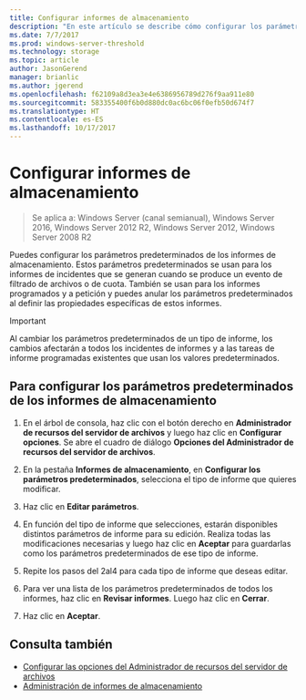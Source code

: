```yaml
---
title: Configurar informes de almacenamiento
description: "En este artículo se describe cómo configurar los parámetros predeterminados de los informes de almacenamiento"
ms.date: 7/7/2017
ms.prod: windows-server-threshold
ms.technology: storage
ms.topic: article
author: JasonGerend
manager: brianlic
ms.author: jgerend
ms.openlocfilehash: f62109a8d3ea3e4e6386956789d276f9aa911e80
ms.sourcegitcommit: 583355400f6b0d880dc0ac6bc06f0efb50d674f7
ms.translationtype: HT
ms.contentlocale: es-ES
ms.lasthandoff: 10/17/2017
---
```

# <a name="configure-storage-reports"></a>Configurar informes de almacenamiento

> Se aplica a: Windows Server (canal semianual), Windows Server 2016, Windows Server 2012 R2, Windows Server 2012, Windows Server 2008 R2

Puedes configurar los parámetros predeterminados de los informes de almacenamiento. Estos parámetros predeterminados se usan para los informes de incidentes que se generan cuando se produce un evento de filtrado de archivos o de cuota. También se usan para los informes programados y a petición y puedes anular los parámetros predeterminados al definir las propiedades específicas de estos informes.

> [!Important]
> Al cambiar los parámetros predeterminados de un tipo de informe, los cambios afectarán a todos los incidentes de informes y a las tareas de informe programadas existentes que usan los valores predeterminados.

## <a name="to-configure-the-default-parameters-for-storage-reports"></a>Para configurar los parámetros predeterminados de los informes de almacenamiento

1. En el árbol de consola, haz clic con el botón derecho en **Administrador de recursos del servidor de archivos** y luego haz clic en **Configurar opciones**. Se abre el cuadro de diálogo **Opciones del Administrador de recursos del servidor de archivos**.

2. En la pestaña **Informes de almacenamiento**, en **Configurar los parámetros predeterminados**, selecciona el tipo de informe que quieres modificar.

3. Haz clic en **Editar parámetros**.

4. En función del tipo de informe que selecciones, estarán disponibles distintos parámetros de informe para su edición. Realiza todas las modificaciones necesarias y luego haz clic en **Aceptar** para guardarlas como los parámetros predeterminados de ese tipo de informe.

5.  Repite los pasos del 2al4 para cada tipo de informe que deseas editar.

6. Para ver una lista de los parámetros predeterminados de todos los informes, haz clic en **Revisar informes**. Luego haz clic en **Cerrar**.

7.  Haz clic en **Aceptar**.

## <a name="see-also"></a>Consulta también

-   [Configurar las opciones del Administrador de recursos del servidor de archivos](setting-file-server-resource-manager-options.md)
-   [Administración de informes de almacenamiento](storage-reports-management.md)